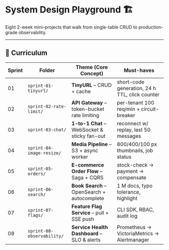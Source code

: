 # System Design Playground 🏗️  
Eight 2-week mini–projects that walk from single-table CRUD to production-grade observability.

---

## 📜 Curriculum

| Sprint | Folder | Theme (Core Concept) | Must-haves |
|--------|--------|----------------------|------------|
| 01 | `sprint-01-tinyurl/` | **TinyURL** – CRUD + cache | short-code generation, 24 h TTL, click counter |
| 02 | `sprint-02-rate-limit/` | **API Gateway** – token-bucket rate limiting | per-tenant 100 req/min + circuit-breaker |
| 03 | `sprint-03-chat/` | **1-to-1 Chat** – WebSocket & sticky fan-out | reconnect w/ replay, last 50 messages |
| 04 | `sprint-04-image-resize/` | **Media Pipeline** – S3 + async worker | 800/400/100 px thumbnails, job status |
| 05 | `sprint-05-orders/` | **E-commerce Order Flow** – Saga + CQRS | stock-check → payment → compensate |
| 06 | `sprint-06-search/` | **Book Search** – OpenSearch + autocomplete | 1 M docs, typo tolerance, highlight |
| 07 | `sprint-07-flags/` | **Feature Flag Service** – pull + SSE push | CLI SDK, RBAC, audit log |
| 08 | `sprint-08-observability/` | **Service Health Dashboard** – SLO & alerts | Prometheus → VictoriaMetrics → Alertmanager |


